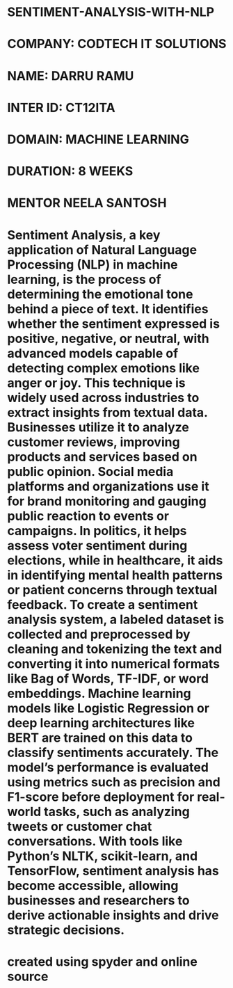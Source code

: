 # SENTIMENT-ANALYSIS-WITH-NLP

# COMPANY: CODTECH IT SOLUTIONS

# NAME: DARRU RAMU

# INTER ID: CT12ITA

# DOMAIN: MACHINE LEARNING

# DURATION: 8 WEEKS

# MENTOR NEELA SANTOSH

# **Sentiment Analysis**, a key application of Natural Language Processing (NLP) in machine learning, is the process of determining the emotional tone behind a piece of text. It identifies whether the sentiment expressed is positive, negative, or neutral, with advanced models capable of detecting complex emotions like anger or joy. This technique is widely used across industries to extract insights from textual data. Businesses utilize it to analyze customer reviews, improving products and services based on public opinion. Social media platforms and organizations use it for brand monitoring and gauging public reaction to events or campaigns. In politics, it helps assess voter sentiment during elections, while in healthcare, it aids in identifying mental health patterns or patient concerns through textual feedback. To create a sentiment analysis system, a labeled dataset is collected and preprocessed by cleaning and tokenizing the text and converting it into numerical formats like Bag of Words, TF-IDF, or word embeddings. Machine learning models like Logistic Regression or deep learning architectures like BERT are trained on this data to classify sentiments accurately. The model’s performance is evaluated using metrics such as precision and F1-score before deployment for real-world tasks, such as analyzing tweets or customer chat conversations. With tools like Python’s NLTK, scikit-learn, and TensorFlow, sentiment analysis has become accessible, allowing businesses and researchers to derive actionable insights and drive strategic decisions.
# created using spyder and online source
